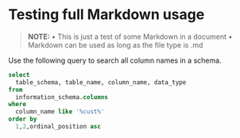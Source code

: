 # Testing full Markdown usage

> **NOTE:**
• This is just a test of some Markdown in a document
• Markdown can be used as long as the file type is .md


Use the following query to search all column names in a schema.
```sql
select
  table_schema, table_name, column_name, data_type
from
  information_schema.columns
where 
  column_name like '%cust%'
order by 
  1,2,ordinal_position asc
```
